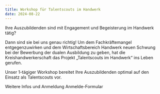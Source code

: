 ```yaml
---
title: Workshop für Talentscouts im Handwerk
date: 2024-08-22
---
```

Ihre Auszubildenden sind mit Engagement und Begeisterung im Handwerk tätig?

Dann sind sie bei uns genau richtig!
Um dem Fachkräftemangel entgegenzuwirken und dem Wirtschaftsbereich Handwerk neuen Schwung bei der Bewerbung der dualen Ausbildung zu geben, hat die Kreishandwerkerschaft das Projekt „Talentscouts im Handwerk“ ins Leben gerufen.

Unser 1-tägiger Workshop bereitet Ihre Auszubildenden optimal auf den Einsatz als Talentscouts vor.

Weitere Infos und Anmeldung
Anmelde-Formular